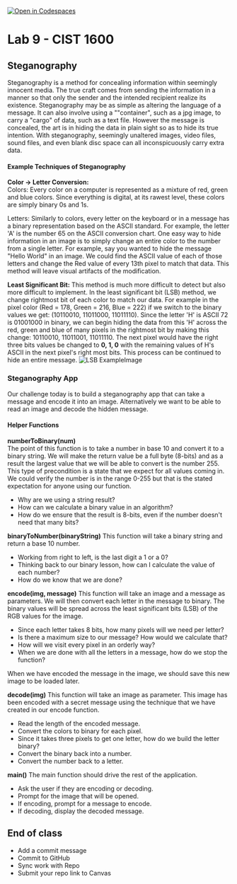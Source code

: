 [![Open in Codespaces](https://classroom.github.com/assets/launch-codespace-2972f46106e565e64193e422d61a12cf1da4916b45550586e14ef0a7c637dd04.svg)](https://classroom.github.com/open-in-codespaces?assignment_repo_id=19096336)
# Lab 9 - CIST 1600

## Steganography

Steganography is a method for concealing information within seemingly innocent media. The true craft comes from sending the information in a manner so that only the sender and the intended recipient realize its existence. Steganography may be as simple as altering the language of a message. It can also involve using a ""container", such as a jpg image, to carry a "cargo" of data, such as a text file. However the message is concealed, the art is in hiding the data in plain sight so as to hide its true intention. With steganography, seemingly unaltered images, video files, sound files, and even blank disc space can all inconspicuously carry extra data.

#### Example Techniques of Steganography
**Color -> Letter Conversion:**  
Colors:  Every color on a computer is represented as a mixture of red, green and blue colors.  Since everything is digital, at its rawest level, these colors are simply binary 0s and 1s.

Letters:  Similarly to colors, every letter on the keyboard or in a message has a binary representation based on the ASCII standard.  For example, the letter 'A' is the number 65 on the ASCII conversion chart.  One easy way to hide information in an image is to simply change an entire color to the number from a single letter.  For example, say you wanted to hide the message "Hello World" in an image.  We could find the ASCII value of each of those letters and change the Red value of every 13th pixel to match that data.  This method will leave visual artifacts of the modification.

**Least Significant Bit:** This method is much more difficult to detect but also more difficult to implement.  In the least significant bit (LSB) method, we change rightmost bit of each color to match our data.  For example in the pixel color  (Red = 178, Green = 216, Blue = 222) if we switch to the binary values we get: (10110010, 11011000, 11011110).  Since the letter 'H' is ASCII 72 is 01001000 in binary, we can begin hiding the data from this 'H' across the red, green and blue of many pixels in the rightmost bit by making this change: 10110010, 11011001, 11011110.  The next pixel would have the right three bits values be changed to **0, 1, 0** with the remaining values of H's ASCII in the next pixel's right most bits.  This process can be continued to hide an entire message.
![LSB ExampleImage](https://blog.switchfast.com/hs-fs/hubfs/Threats%20Hiding%20in%20Plain%20Sight%20Digital%20Steganography%20on%20the%20Rise.png?width=600&name=Threats%20Hiding%20in%20Plain%20Sight%20Digital%20Steganography%20on%20the%20Rise.png)

### Steganography App
Our challenge today is to build a steganography app that can take a message and encode it into an image. Alternatively we want to be able to read an image and decode the hidden message.

#### Helper Functions
**numberToBinary(num)**  
The point of this function is to take a number in base 10 and convert it to a binary string. We will make the return value be a full byte (8-bits) and as a result the largest value that we will be able to convert is the number 255.
This type of precondition is a state that we expect for all values coming in. We could verify the number is in the range 0-255 but that is the stated expectation for anyone using our function.

- Why are we using a string result?
- How can we calculate a binary value in an algorithm?
- How do we ensure that the result is 8-bits, even if the number doesn't need that many bits?


**binaryToNumber(binaryString)**
This function will take a binary string and return a base 10 number.
- Working from right to left, is the last digit a 1 or a 0?
- Thinking back to our binary lesson, how can I calculate the value of each number?
- How do we know that we are done?


**encode(img, message)**
This function will take an image and a message as parameters. We will then convert each letter in the message to binary. The binary values will be spread across the least significant bits (LSB) of the RGB values for the image.
- Since each letter takes 8 bits, how many pixels will we need per letter?
- Is there a maximum size to our message? How would we calculate that?
- How will we visit every pixel in an orderly way?
- When we are done with all the letters in a message, how do we stop the function?

When we have encoded the message in the image, we should save this new image to be loaded later.


**decode(img)**
This function will take an image as parameter. This image has been encoded with a secret message using the technique that we have created in our encode function.
- Read the length of the encoded message.
- Convert the colors to binary for each pixel.
- Since it takes three pixels to get one letter, how do we build the letter binary?
- Convert the binary back into a number.
- Convert the number back to a letter.

**main()**
The main function should drive the rest of the application.
- Ask the user if they are encoding or decoding.
- Prompt for the image that will be opened.
- If encoding, prompt for a message to encode.
- If decoding, display the decoded message.

## End of class
- Add a commit message
- Commit to GitHub
- Sync work with Repo
- Submit your repo link to Canvas
